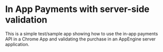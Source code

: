 # In App Payments with server-side validation

This is a simple test/sample app showing how to use the in-app payments API in a Chrome App and validating the purchase in an AppEngine server application.

